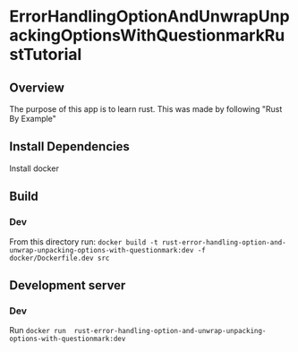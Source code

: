 # ErrorHandlingOptionAndUnwrapUnpackingOptionsWithQuestionmarkRustTutorial

## Overview
The purpose of this app is to learn rust. This was made by following "Rust By Example"

## Install Dependencies
Install docker

## Build
### Dev
From this directory run: `docker build -t rust-error-handling-option-and-unwrap-unpacking-options-with-questionmark:dev -f docker/Dockerfile.dev src`

## Development server
### Dev
Run `docker run  rust-error-handling-option-and-unwrap-unpacking-options-with-questionmark:dev`